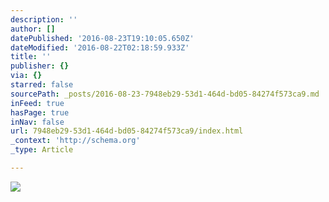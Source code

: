```yaml
---
description: ''
author: []
datePublished: '2016-08-23T19:10:05.650Z'
dateModified: '2016-08-22T02:18:59.933Z'
title: ''
publisher: {}
via: {}
starred: false
sourcePath: _posts/2016-08-23-7948eb29-53d1-464d-bd05-84274f573ca9.md
inFeed: true
hasPage: true
inNav: false
url: 7948eb29-53d1-464d-bd05-84274f573ca9/index.html
_context: 'http://schema.org'
_type: Article

---
```

![](https://the-grid-user-content.s3-us-west-2.amazonaws.com/a07a355b-68d0-4d41-a9d8-9baf712534fe.jpg)